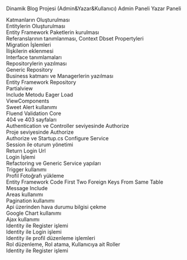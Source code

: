 Dinamik Blog Projesi (Admin&Yazar&Kullanıcı)
Admin Paneli
Yazar Paneli


Katmanların Oluşturulması</br>
Entitylerin Oluşturulması</br>
Entity Framework Paketlerin kurulması</br>
Referanslarının tanımlanması, Context Dbset Propertyleri</br>
Migration İşlemleri</br>
İlişkilerin eklenmesi</br>
Interface tanımlamaları</br>
Repositorylerin yazılması</br>
Generic Repository</br>
Business katmanı ve Managerlerin yazılması </br>
Entity Framework Repository</br>
Partialview</br>
Include Metodu Eager Load</br>
ViewComponents</br>
Sweet Alert kullanımı</br>
Fluend Validation Core</br>
404 ve 403 sayfaları</br>
Authentication ve Controller seviyesinde Authorize</br>
Proje seviyesinde Authorize</br>
Authorize ve Startup.cs Configure Service</br>
Session ile oturum yönetimi</br>
Return Login Url</br>
Login İşlemi</br>
Refactoring ve Generic Service yapıları</br>
Trigger kullanımı </br>
Profil Fotoğrafı yükleme</br>
Entity Framework Code First Two Foreign Keys From Same Table</br>
Message Include </br>
Areas kullanımı</br>
Pagination kullanımı</br>
Api üzerinden hava durumu bilgisi çekme</br>
Google Chart kullanımı</br>
Ajax kullanımı</br>
Identity ile Register işlemi</br>
Identity ile Login işlemi</br>
Identity ile profil düzenleme işlemleri</br>
Rol düzenleme, Rol atama, Kullanıcıya ait Roller</br>
Identity ile Register işlemi</br>
